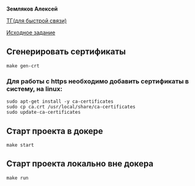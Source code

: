 **Земляков Алексей**

[ТГ(для быстрой связи)](https://t.me/zemliakov_25)

[Исходное задание](https://docs.google.com/document/d/1NAL-T_ig4ajPvugDBxSO4xH58ptwhnNhAoFbjc55MVE/edit?tab=t.0)

## Сгенерировать сертификаты
```shell 
make gen-crt
```

### Для работы с https необходимо добавить сертификаты в систему, на linux:
```shell
sudo apt-get install -y ca-certificates
sudo cp ca.crt /usr/local/share/ca-certificates
sudo update-ca-certificates
```

## Старт проекта в докере
```shell
make start
```

## Старт проекта локально вне докера
```shell
make run
```